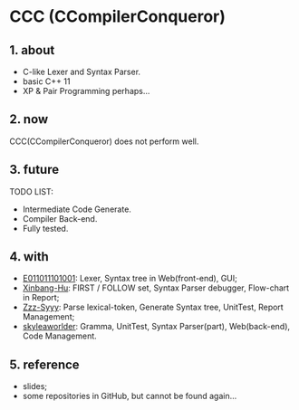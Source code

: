 # CCC (CCompilerConqueror)

## 1. about

* C-like Lexer and Syntax Parser.
* basic C++ 11
* XP & Pair Programming perhaps...

## 2. now

CCC(CCompilerConqueror) does not perform well.

## 3. future

TODO LIST:

* Intermediate Code Generate.
* Compiler Back-end.
* Fully tested.

## 4. with

* [E011011101001](https://github.com/E011011101001): Lexer, Syntax tree in Web(front-end), GUI;
* [Xinbang-Hu](https://github.com/Xinbang-Hu): FIRST / FOLLOW set, Syntax Parser debugger, Flow-chart in Report;
* [Zzz-Syyy](https://github.com/Zzz-Syyy): Parse lexical-token, Generate Syntax tree, UnitTest, Report Management;
* [skyleaworlder](https://github.com/skyleaworlder): Gramma, UnitTest, Syntax Parser(part), Web(back-end), Code Management.

## 5. reference

* slides;
* some repositories in GitHub, but cannot be found again...
